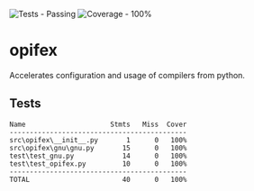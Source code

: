 ![Tests - Passing](https://img.shields.io/static/v1?label=Tests&message=Passing&color=2ea44f&logo=github&logoColor=%23d8d8d8)
![Coverage - 100%](https://img.shields.io/static/v1?label=Coverage&message=100%&color=2ea44f&logo=pytest&logoColor=%23d8d8d8)
# opifex
Accelerates configuration and usage of compilers from python.

## Tests
```
Name                     Stmts   Miss  Cover
--------------------------------------------
src\opifex\__init__.py       1      0   100%
src\opifex\gnu\gnu.py       15      0   100%
test\test_gnu.py            14      0   100%
test\test_opifex.py         10      0   100%
--------------------------------------------
TOTAL                       40      0   100%
```

